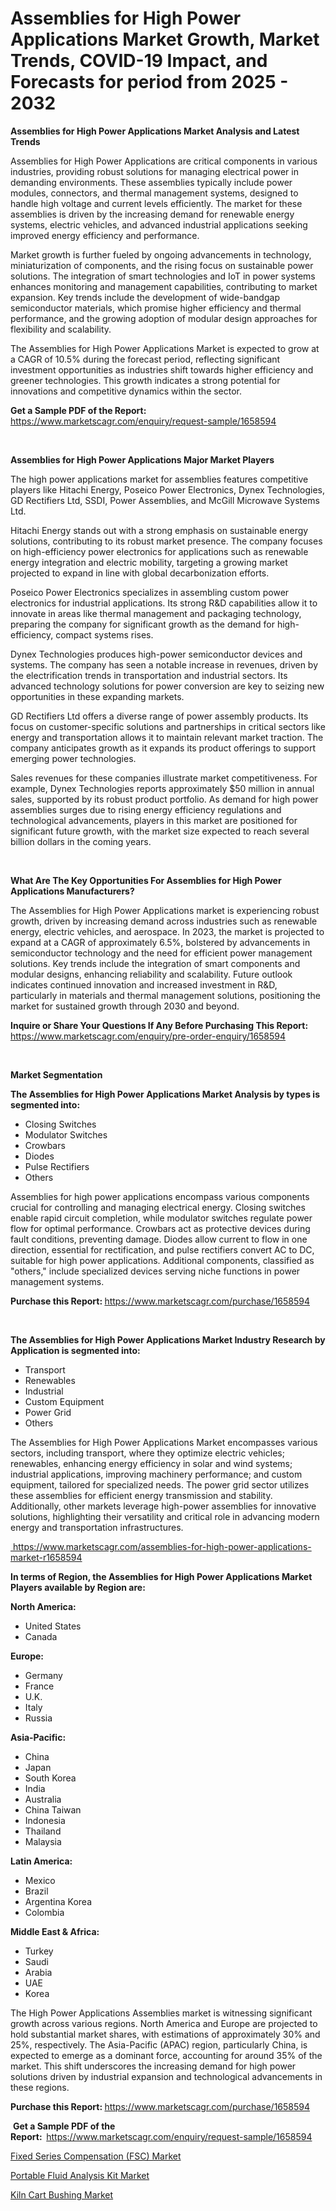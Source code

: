 <p><h1>Assemblies for High Power Applications Market Growth, Market Trends, COVID-19 Impact, and Forecasts for period from 2025 - 2032</h1></p><p><strong>Assemblies for High Power Applications Market Analysis and Latest Trends</strong></p>
<p><p>Assemblies for High Power Applications are critical components in various industries, providing robust solutions for managing electrical power in demanding environments. These assemblies typically include power modules, connectors, and thermal management systems, designed to handle high voltage and current levels efficiently. The market for these assemblies is driven by the increasing demand for renewable energy systems, electric vehicles, and advanced industrial applications seeking improved energy efficiency and performance.</p><p>Market growth is further fueled by ongoing advancements in technology, miniaturization of components, and the rising focus on sustainable power solutions. The integration of smart technologies and IoT in power systems enhances monitoring and management capabilities, contributing to market expansion. Key trends include the development of wide-bandgap semiconductor materials, which promise higher efficiency and thermal performance, and the growing adoption of modular design approaches for flexibility and scalability.</p><p>The Assemblies for High Power Applications Market is expected to grow at a CAGR of 10.5% during the forecast period, reflecting significant investment opportunities as industries shift towards higher efficiency and greener technologies. This growth indicates a strong potential for innovations and competitive dynamics within the sector.</p></p>
<p><strong>Get a Sample PDF of the Report:&nbsp;</strong> <a href="https://www.marketscagr.com/enquiry/request-sample/1658594?utm_campaign=2110&utm_medium=2&utm_source=Github&utm_content=ia&utm_term=23032025&utm_id=assemblies-for-high-power-applications">https://www.marketscagr.com/enquiry/request-sample/1658594</a></p>
<p>&nbsp;</p>
<p><strong>Assemblies for High Power Applications Major Market Players</strong></p>
<p><p>The high power applications market for assemblies features competitive players like Hitachi Energy, Poseico Power Electronics, Dynex Technologies, GD Rectifiers Ltd, SSDI, Power Assemblies, and McGill Microwave Systems Ltd. </p><p>Hitachi Energy stands out with a strong emphasis on sustainable energy solutions, contributing to its robust market presence. The company focuses on high-efficiency power electronics for applications such as renewable energy integration and electric mobility, targeting a growing market projected to expand in line with global decarbonization efforts.</p><p>Poseico Power Electronics specializes in assembling custom power electronics for industrial applications. Its strong R&D capabilities allow it to innovate in areas like thermal management and packaging technology, preparing the company for significant growth as the demand for high-efficiency, compact systems rises.</p><p>Dynex Technologies produces high-power semiconductor devices and systems. The company has seen a notable increase in revenues, driven by the electrification trends in transportation and industrial sectors. Its advanced technology solutions for power conversion are key to seizing new opportunities in these expanding markets.</p><p>GD Rectifiers Ltd offers a diverse range of power assembly products. Its focus on customer-specific solutions and partnerships in critical sectors like energy and transportation allows it to maintain relevant market traction. The company anticipates growth as it expands its product offerings to support emerging power technologies.</p><p>Sales revenues for these companies illustrate market competitiveness. For example, Dynex Technologies reports approximately $50 million in annual sales, supported by its robust product portfolio. As demand for high power assemblies surges due to rising energy efficiency regulations and technological advancements, players in this market are positioned for significant future growth, with the market size expected to reach several billion dollars in the coming years.</p></p>
<p>&nbsp;</p>
<p><strong>What Are The Key Opportunities For Assemblies for High Power Applications Manufacturers?</strong></p>
<p><p>The Assemblies for High Power Applications market is experiencing robust growth, driven by increasing demand across industries such as renewable energy, electric vehicles, and aerospace. In 2023, the market is projected to expand at a CAGR of approximately 6.5%, bolstered by advancements in semiconductor technology and the need for efficient power management solutions. Key trends include the integration of smart components and modular designs, enhancing reliability and scalability. Future outlook indicates continued innovation and increased investment in R&D, particularly in materials and thermal management solutions, positioning the market for sustained growth through 2030 and beyond.</p></p>
<p><strong>Inquire or Share Your Questions If Any Before Purchasing This Report:</strong> <a href="https://www.marketscagr.com/enquiry/pre-order-enquiry/1658594?utm_campaign=2110&utm_medium=2&utm_source=Github&utm_content=ia&utm_term=23032025&utm_id=assemblies-for-high-power-applications">https://www.marketscagr.com/enquiry/pre-order-enquiry/1658594</a></p>
<p>&nbsp;</p>
<p><strong>Market Segmentation</strong></p>
<p><strong>The Assemblies for High Power Applications Market Analysis by types is segmented into:</strong></p>
<p><ul><li>Closing Switches</li><li>Modulator Switches</li><li>Crowbars</li><li>Diodes</li><li>Pulse Rectifiers</li><li>Others</li></ul></p>
<p><p>Assemblies for high power applications encompass various components crucial for controlling and managing electrical energy. Closing switches enable rapid circuit completion, while modulator switches regulate power flow for optimal performance. Crowbars act as protective devices during fault conditions, preventing damage. Diodes allow current to flow in one direction, essential for rectification, and pulse rectifiers convert AC to DC, suitable for high power applications. Additional components, classified as "others," include specialized devices serving niche functions in power management systems.</p></p>
<p><strong>Purchase this Report:&nbsp;</strong><a href="https://www.marketscagr.com/purchase/1658594?utm_campaign=2110&utm_medium=2&utm_source=Github&utm_content=ia&utm_term=23032025&utm_id=assemblies-for-high-power-applications">https://www.marketscagr.com/purchase/1658594</a></p>
<p>&nbsp;</p>
<p><strong>The Assemblies for High Power Applications Market Industry Research by Application is segmented into:</strong></p>
<p><ul><li>Transport</li><li>Renewables</li><li>Industrial</li><li>Custom Equipment</li><li>Power Grid</li><li>Others</li></ul></p>
<p><p>The Assemblies for High Power Applications Market encompasses various sectors, including transport, where they optimize electric vehicles; renewables, enhancing energy efficiency in solar and wind systems; industrial applications, improving machinery performance; and custom equipment, tailored for specialized needs. The power grid sector utilizes these assemblies for efficient energy transmission and stability. Additionally, other markets leverage high-power assemblies for innovative solutions, highlighting their versatility and critical role in advancing modern energy and transportation infrastructures.</p></p>
<p><a href="https://www.marketscagr.com/assemblies-for-high-power-applications-market-r1658594?utm_campaign=2110&utm_medium=2&utm_source=Github&utm_content=ia&utm_term=23032025&utm_id=assemblies-for-high-power-applications">&nbsp;https://www.marketscagr.com/assemblies-for-high-power-applications-market-r1658594</a></p>
<p><strong>In terms of Region, the Assemblies for High Power Applications Market Players available by Region are:</strong></p>
<p>
    <p> <strong> North America: </strong>
        <ul>
            <li>United States</li>
            <li>Canada</li>
        </ul>
        </p> 
    <p> <strong> Europe: </strong>
        <ul>
            <li>Germany</li>
            <li>France</li>
            <li>U.K.</li>
            <li>Italy</li>
            <li>Russia</li>
        </ul>
        </p> 
    <p> <strong> Asia-Pacific: </strong>
        <ul>
            <li>China</li>
            <li>Japan</li>
            <li>South Korea</li>
            <li>India</li>
            <li>Australia</li>
            <li>China Taiwan</li>
            <li>Indonesia</li>
            <li>Thailand</li>
            <li>Malaysia</li>
        </ul>
        </p> 
    <p> <strong> Latin America: </strong>
        <ul>
            <li>Mexico</li>
            <li>Brazil</li>
            <li>Argentina Korea</li>
            <li>Colombia</li>
        </ul>
        </p> 
    <p> <strong> Middle East & Africa: </strong>
        <ul>
            <li>Turkey</li>
            <li>Saudi</li>
            <li>Arabia</li>
            <li>UAE</li>
            <li>Korea</li>
        </ul>
    </p>
    </p>
<p><p>The High Power Applications Assemblies market is witnessing significant growth across various regions. North America and Europe are projected to hold substantial market shares, with estimations of approximately 30% and 25%, respectively. The Asia-Pacific (APAC) region, particularly China, is expected to emerge as a dominant force, accounting for around 35% of the market. This shift underscores the increasing demand for high power solutions driven by industrial expansion and technological advancements in these regions.</p></p>
<p><strong>Purchase this Report: </strong><a href="https://www.marketscagr.com/purchase/1658594?utm_campaign=2110&utm_medium=2&utm_source=Github&utm_content=ia&utm_term=23032025&utm_id=assemblies-for-high-power-applications">https://www.marketscagr.com/purchase/1658594</a></p>
<p>&nbsp;<strong>Get a Sample PDF of the Report:&nbsp;&nbsp;</strong><a href="https://www.marketscagr.com/enquiry/request-sample/1658594?utm_campaign=2110&utm_medium=2&utm_source=Github&utm_content=ia&utm_term=23032025&utm_id=assemblies-for-high-power-applications">https://www.marketscagr.com/enquiry/request-sample/1658594</a></p>
<p><strong></strong></p>
<p><p><a href="https://github.com/JakirUddin651/Market-Research-Report-List-2/blob/main/fixed-series-compensation-fsc-market.md?utm_campaign=2110&utm_medium=2&utm_source=Github&utm_content=ia&utm_term=23032025&utm_id=assemblies-for-high-power-applications">Fixed Series Compensation (FSC) Market</a></p><p><a href="https://github.com/ashepherd82/Market-Research-Report-List-7/blob/main/portable-fluid-analysis-kit-market.md?utm_campaign=2110&utm_medium=2&utm_source=Github&utm_content=ia&utm_term=23032025&utm_id=assemblies-for-high-power-applications">Portable Fluid Analysis Kit Market</a></p><p><a href="https://github.com/merzafairy04/Market-Research-Report-List-1/blob/main/kiln-cart-bushing-market.md?utm_campaign=2110&utm_medium=2&utm_source=Github&utm_content=ia&utm_term=23032025&utm_id=assemblies-for-high-power-applications">Kiln Cart Bushing Market</a></p></p>